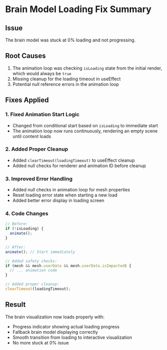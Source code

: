 # Brain Model Loading Fix Summary

## Issue
The brain model was stuck at 0% loading and not progressing.

## Root Causes
1. The animation loop was checking `isLoading` state from the initial render, which would always be `true`
2. Missing cleanup for the loading timeout in useEffect
3. Potential null reference errors in the animation loop

## Fixes Applied

### 1. Fixed Animation Start Logic
- Changed from conditional start based on `isLoading` to immediate start
- The animation loop now runs continuously, rendering an empty scene until content loads

### 2. Added Proper Cleanup
- Added `clearTimeout(loadingTimeout)` to useEffect cleanup
- Added null checks for renderer and animation ID before cleanup

### 3. Improved Error Handling
- Added null checks in animation loop for mesh properties
- Reset loading error state when starting a new load
- Added better error display in loading screen

### 4. Code Changes
```javascript
// Before:
if (!isLoading) {
  animate();
}

// After:
animate(); // Start immediately

// Added safety checks:
if (mesh && mesh.userData && mesh.userData.isImpacted) {
  // ... animation code
}

// Added proper cleanup:
clearTimeout(loadingTimeout);
```

## Result
The brain visualization now loads properly with:
- Progress indicator showing actual loading progress
- Fallback brain model displaying correctly
- Smooth transition from loading to interactive visualization
- No more stuck at 0% issue